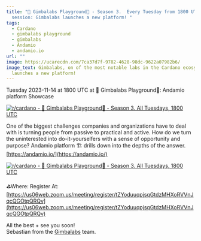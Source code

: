 ```yaml
---
title: "🎢 Gimbalabs Playground🎡 - Season 3.  Every Tuesday from 1800 UTC. In this
  session: Gimbalabs launches a new platform! "
tags:
  - Cardano
  - gimbalabs playground
  - gimbalabs
  - Andamio
  - andamio.io
url: ""
image: https://ucarecdn.com/7ca37d7f-9782-4628-98dc-9622a07982b6/
image_text: Gimbalabs, on of the most notable labs in the Cardano ecosystem,
  launches a new platform!
---
```


Tuesday 2023-11-14 at 1800 UTC at 🎢 Gimbalabs Playground🎡: Andamio platform Showcase

[![r/cardano - 🎢 Gimbalabs Playground🎡 - Season 3. All Tuesdays, 1800 UTC](https://preview.redd.it/4mshxdlii70c1.jpg?width=1366&format=pjpg&auto=webp&s=35ceb672b7f55addfe40ec5fae6c4a2fd89b166d)](https://preview.redd.it/4mshxdlii70c1.jpg?width=1366&format=pjpg&auto=webp&s=35ceb672b7f55addfe40ec5fae6c4a2fd89b166d)

One of the biggest challenges companies and organizations have to deal with is turning people from passive to practical and active. How do we turn the uninterested into do-it-yourselfers with a sense of opportunity and purpose? Andamio platform 🏗 drills down into the depths of the answer.  
[https://andamio.io/](https://andamio.io/)

[![r/cardano - 🎢 Gimbalabs Playground🎡 - Season 3. All Tuesdays, 1800 UTC](https://preview.redd.it/re7lzbski70c1.jpg?width=1366&format=pjpg&auto=webp&s=5c83e05fc92007cf6c5164a3a1865a2a414ed4e2)](https://preview.redd.it/re7lzbski70c1.jpg?width=1366&format=pjpg&auto=webp&s=5c83e05fc92007cf6c5164a3a1865a2a414ed4e2)

⛳️Where: Register At: [https://us06web.zoom.us/meeting/register/tZYoduuqpjsqGtdzMHXoRVVnJqcQGOtpQRQv](https://us06web.zoom.us/meeting/register/tZYoduuqpjsqGtdzMHXoRVVnJqcQGOtpQRQv)

All the best + see you soon!  
Sebastian from the [Gimbalabs](https://gimbalabs.com/) team.

